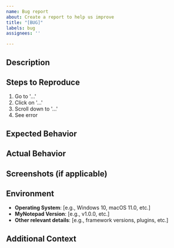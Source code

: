 ```yaml
---
name: Bug report
about: Create a report to help us improve
title: "[BUG]"
labels: bug
assignees: ''

---
```


## Description
<!-- A clear and concise description of what the bug is. -->

## Steps to Reproduce
<!-- Please provide a list of steps to reproduce the bug. -->
1. Go to '...'
2. Click on '...'
3. Scroll down to '...'
4. See error

## Expected Behavior
<!-- What did you expect to happen? -->

## Actual Behavior
<!-- What actually happened? -->

## Screenshots (if applicable)
<!-- If applicable, add screenshots to help explain your problem. -->

## Environment
- **Operating System**: [e.g., Windows 10, macOS 11.0, etc.]
- **MyNotepad Version**: [e.g., v1.0.0, etc.]
- **Other relevant details**: [e.g., framework versions, plugins, etc.]

## Additional Context
<!-- Add any other context about the problem here. -->
